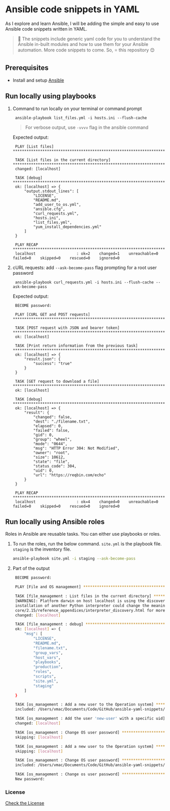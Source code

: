 # Ansible code snippets in YAML

As I explore and learn Ansible, I will be adding the simple and easy to use Ansible code snippets written in YAML.

> :construction: The snippets include generic yaml code for you to understand the Ansible in-built modules and how to use them for your Ansible automation. More code snippets to come. So, :star: this repository :blush:

## Prerequisites
- Install and setup [Ansible](https://docs.ansible.com/ansible/latest/installation_guide/intro_installation.html)

## Run locally using playbooks

1. Command to run locally on your terminal or command prompt
   ```shell
    ansible-playbook list_files.yml -i hosts.ini --flush-cache  
   ```
   > For verbose output, use `-vvvv` flag in the ansible command
   
   Expected output:
   ```shell
    PLAY [List files] *****************************************************************************************************************************************************************************

    TASK [List files in the current directory] ****************************************************************************************************************************************************
    changed: [localhost]
    
    TASK [debug] **********************************************************************************************************************************************************************************
    ok: [localhost] => {
        "output.stdout_lines": [
            "LICENSE",
            "README.md",
            "add_user_to_os.yml",
            "ansible.cfg",
            "curl_requests.yml",
            "hosts.ini",
            "list_files.yml",
            "yum_install_dependencies.yml"
        ]
    }
    
    PLAY RECAP ************************************************************************************************************************************************************************************
    localhost                  : ok=2    changed=1    unreachable=0    failed=0    skipped=0    rescued=0    ignored=0   
   ```
2. cURL requests: add `--ask-become-pass` flag prompting for a root user password
   ```shell
    ansible-playbook curl_requests.yml -i hosts.ini --flush-cache --ask-become-pass
   ```
   Expected output:
   ```shell
    BECOME password: 

    PLAY [CURL GET and POST requests] *************************************************************************************************************************************************************

    TASK [POST request with JSON and bearer token] ************************************************************************************************************************************************
    ok: [localhost]

    TASK [Print return information from the previous task] ****************************************************************************************************************************************
    ok: [localhost] => {
        "result.json": {
            "success": "true"
        }
    }

    TASK [GET request to download a file] *********************************************************************************************************************************************************
    ok: [localhost]

    TASK [debug] **********************************************************************************************************************************************************************************
    ok: [localhost] => {
        "result": {
            "changed": false,
            "dest": "./filename.txt",
            "elapsed": 0,
            "failed": false,
            "gid": 0,
            "group": "wheel",
            "mode": "0644",
            "msg": "HTTP Error 304: Not Modified",
            "owner": "root",
            "size": 10612,
            "state": "file",
            "status_code": 304,
            "uid": 0,
            "url": "https://reqbin.com/echo"
        }
    }

    PLAY RECAP ************************************************************************************************************************************************************************************
    localhost                  : ok=4    changed=0    unreachable=0    failed=0    skipped=0    rescued=0    ignored=0   

   ```


## Run locally using Ansible roles
Roles in Ansible are reusable tasks. You can either use playbooks or roles.
1. To run the roles, run the below command. `site.yml` is the playbook file. `staging` is the inventory file.

   ```sh
   ansible-playbook site.yml -i staging --ask-become-pass
   ```
2. Part of the output

   ```sh
    BECOME password:

    PLAY [File and OS management] ***************************************************************************************************

    TASK [file_management : List files in the current directory] ********************************************************************
    [WARNING]: Platform darwin on host localhost is using the discovered Python interpreter at /opt/local/bin/python3.11, but future
    installation of another Python interpreter could change the meaning of that path. See https://docs.ansible.com/ansible-
    core/2.15/reference_appendices/interpreter_discovery.html for more information.
    changed: [localhost]

    TASK [file_management : debug] **************************************************************************************************
    ok: [localhost] => {
        "msg": [
            "LICENSE",
            "README.md",
            "filename.txt",
            "group_vars",
            "host_vars",
            "playbooks",
            "production",
            "roles",
            "scripts",
            "site.yml",
            "staging"
        ]
    }

    TASK [os_management : Add a new user to the Operation system] *******************************************************************
    included: /Users/vmac/Documents/Code/GitHub/ansible-yaml-snippets/roles/os_management/tasks/add_os_user.yml for localhost

    TASK [os_management : Add the user 'new-user' with a specific uid] **************************************************************
    changed: [localhost]

    TASK [os_management : Change OS user password] **********************************************************************************
    skipping: [localhost]

    TASK [os_management : Add a new user to the Operation system] *******************************************************************
    skipping: [localhost]

    TASK [os_management : Change OS user password] **********************************************************************************
    included: /Users/vmac/Documents/Code/GitHub/ansible-yaml-snippets/roles/os_management/tasks/change_os_user_passwd.yml for localhost

    TASK [os_management : Change os user password] **********************************************************************************
    New password:
   ```

### License

[Check the License](LICENSE)
